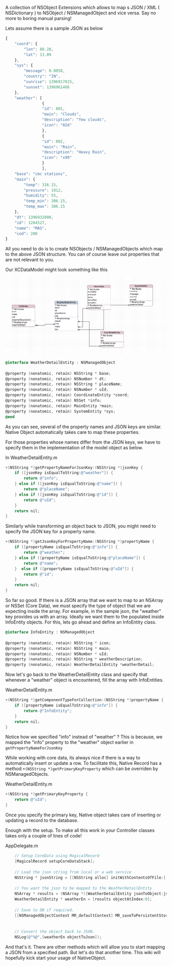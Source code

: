 A collection of NSObject Extensions which allows to map s JSON / XML ( NSDictionary ) to NSObject / NSManagedObject and vice versa. Say no more to boring manual parsing!


Lets assume there is a sample JSON as below

```javascript
{
    "coord": {
        "lon": 80.28,
        "lat": 13.09
    },
    "sys": {
        "message": 0.0058,
        "country": "IN",
        "sunrise": 1396917015,
        "sunset": 1396961466
    },
    "weather": [
                {
                "id": 801,
                "main": "Clouds",
                "description": "few clouds",
                "icon": "02d"
                },
                {
                "id": 802,
                "main": "Rain",
                "description": "Heavy Rain",
                "icon": "x99"
                }
                ],
    "base": "cmc stations",
    "main": {
        "temp": 316.15,
        "pressure": 1012,
        "humidity": 55,
        "temp_min": 306.15,
        "temp_max": 306.15
    },
    "dt": 1396932000,
    "id": 1264527,
    "name": "MAS",
    "cod": 200
}
```


All you need to do is to create NSObjects / NSManagedObjects which map to the above JSON structure. You can of course leave out properties that are not relevant to you.

Our XCDataModel might look something like this

![Data Model Schema](https://github.com/mahadevans87/NativeObject/raw/master/resources/xcdatamodel_screenshot.png)

```objective-c
@interface WeatherDetailEntity : NSManagedObject

@property (nonatomic, retain) NSString * base;
@property (nonatomic, retain) NSNumber * dt;
@property (nonatomic, retain) NSString * placeName;
@property (nonatomic, retain) NSNumber * uId;
@property (nonatomic, retain) CoordinateEntity *coord;
@property (nonatomic, retain) NSSet *info;
@property (nonatomic, retain) MainEntity *main;
@property (nonatomic, retain) SystemEntity *sys;
@end
```
As you can see, several of the property names and JSON keys are similar. Native Object automatically takes care to map these properties. 

For those properties whose names differ from the JSON keys, we have to specify them in the implementation of the model object as below.

In WeatherDetailEntity.m

```objective-c
+(NSString *)getPropertyNameForJsonKey:(NSString *)jsonKey {
    if ([jsonKey isEqualToString:@"weather"]) {
        return @"info";
    } else if ([jsonKey isEqualToString:@"name"]) {
        return @"placeName";
    } else if ([jsonKey isEqualToString:@"id"]) {
        return @"uId";
    }
    return nil;
}
```

Similarly while transforming an object back to JSON, you might need to specify the JSON key for a property name.

```objective-c
+(NSString *)getJsonKeyForPropertyName:(NSString *)propertyName {
    if ([propertyName isEqualToString:@"info"]) {
        return @"weather";
    } else if ([propertyName isEqualToString:@"placeName"]) {
        return @"name";
    }  else if ([propertyName isEqualToString:@"uId"]) {
        return @"id";
    }
    return nil;
}
```

So far so good. If there is a JSON array that we want to map to an NSArray or NSSet (Core Data), we must specify the type of object that we are expecting inside the array. For example, in the sample json, the "weather" key provides us with an array. Ideally we want them to the populated inside InfoEntity objects. For this, lets go ahead and define an InfoEntity class.

```objective-c
@interface InfoEntity : NSManagedObject

@property (nonatomic, retain) NSString * icon;
@property (nonatomic, retain) NSString * main;
@property (nonatomic, retain) NSNumber * uId;
@property (nonatomic, retain) NSString * weatherDescription;
@property (nonatomic, retain) WeatherDetailEntity *weatherDetail;
```

Now let's go back to the WeatherDetailEntity class and specify that whenever a "weather" object is encountered, fill the array with InfoEntities.

WeatherDetailEntity.m

```objective-c
+(NSString *)getComponentTypeForCollection:(NSString *)propertyName {
    if ([propertyName isEqualToString:@"info"]) {
        return @"InfoEntity";
    }
    return nil;
}
```

Notice how we specified "info" instead of "weather" ? This is because, we mapped the "info" property to the "weather" object earlier in `getPropertyNameForJsonKey`

While working with core data, its always nice if there is a way to automatically insert or update a row. To facilitate this, Native Record has a method `+(NSString *)getPrimaryKeyProperty` which can be overriden by NSManagedObjects. 

WeatherDetailEntity.m

```objective-c
+(NSString *)getPrimaryKeyProperty {
    return @"uId";
}
```

Once you specify the primary key, Native object takes care of inserting or updating a record to the database.

Enough with the setup. To make all this work in your Controller classes takes only a couple of lines of code!

AppDelegate.m

```objective-c
    // Setup CoreData using MagicalRecord
    [MagicalRecord setupCoreDataStack];
    
    // Load the json string from local or a web service
    NSString * jsonString = [[NSString alloc] initWithContentsOfFile:[[NSBundle mainBundle] pathForResource:@"dummyweather" ofType:@"json"] encoding:NSUTF8StringEncoding error:nil];
    
    // You want the json to be mapped to the WeatherDetailEntity
    NSArray * results = (NSArray *)[WeatherDetailEntity jsonToObject:jsonString];
    WeatherDetailEntity * weatherEn = [results objectAtIndex:0];

    // Save to DB if required.
    [[NSManagedObjectContext MR_defaultContext] MR_saveToPersistentStoreAndWait];
    

    // Convert the object back to JSON.
    NSLog(@"%@",[weatherEn objectToJson]);

```

And that's it. There are other methods which will allow  you to start mapping a JSON from a specified path. But let's do that another time. This wiki will hopefully kick start your usage of NativeObject.
